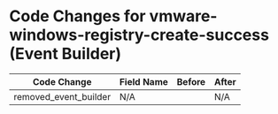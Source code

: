 # Code Changes for vmware-windows-registry-create-success (Event Builder)

| Code Change | Field Name | Before | After |
|-------------|------------|--------|-------|
| removed_event_builder | N/A |  | N/A |